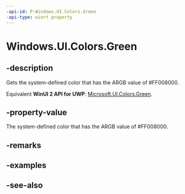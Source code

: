 ```yaml
---
-api-id: P:Windows.UI.Colors.Green
-api-type: winrt property
---
```


<!-- Property syntax
public Windows.UI.Color Green { get; }
-->

# Windows.UI.Colors.Green

## -description

Gets the system-defined color that has the ARGB value of #FF008000.

Equivalent **WinUI 2 API for UWP**: [Microsoft.UI.Colors.Green](/windows/winui/api/microsoft.ui.colors.green).

## -property-value

The system-defined color that has the ARGB value of #FF008000.

## -remarks

## -examples

## -see-also
